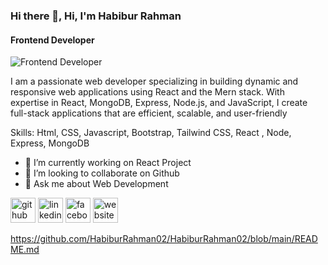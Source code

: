 ### Hi there 👋, Hi, I'm Habibur Rahman
#### Frontend Developer
![Frontend Developer](https://arturssmirnovs.github.io/github-profile-readme-generator/images/banner.png)

I am a passionate web developer specializing in building dynamic and responsive web applications using React and the Mern stack. With expertise in React, MongoDB, Express, Node.js, and JavaScript, I create full-stack applications that are efficient, scalable, and user-friendly

Skills:  Html, CSS, Javascript, Bootstrap, Tailwind CSS, React , Node, Express, MongoDB

- 🔭 I’m currently working on React Project 
- 👯 I’m looking to collaborate on Github 
- 💬 Ask me about Web Development 


[<img src='https://cdn.jsdelivr.net/npm/simple-icons@3.0.1/icons/github.svg' alt='github' height='40'>](https://github.com/https://github.com/HabiburRahman02)  [<img src='https://cdn.jsdelivr.net/npm/simple-icons@3.0.1/icons/linkedin.svg' alt='linkedin' height='40'>](https://www.linkedin.com/in/https://www.linkedin.com/in/habiburrahmandev/)  [<img src='https://cdn.jsdelivr.net/npm/simple-icons@3.0.1/icons/facebook.svg' alt='facebook' height='40'>](https://www.facebook.com/https://www.facebook.com/habiburrahman.habib.56027281)  [<img src='https://cdn.jsdelivr.net/npm/simple-icons@3.0.1/icons/icloud.svg' alt='website' height='40'>](https://portfoliohabib.netlify.app)  



https://github.com/HabiburRahman02/HabiburRahman02/blob/main/README.md
